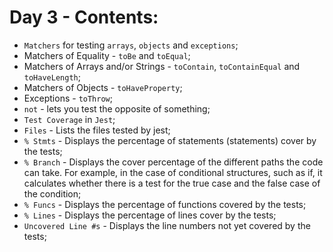 # Day 3 - Contents: 

* `Matchers` for testing `arrays`, `objects` and `exceptions`; 
* Matchers of Equality - `toBe` and `toEqual`; 
* Matchers of Arrays and/or Strings - `toContain`, `toContainEqual` and `toHaveLength`; 
* Matchers of Objects - `toHaveProperty`; 
* Exceptions - `toThrow`; 
* `not` - lets you test the opposite of something; 
* `Test Coverage` in `Jest`; 
* `Files` - Lists the files tested by jest; 
* `% Stmts` - Displays the percentage of statements (statements) cover by the tests; 
* `% Branch` - Displays the cover percentage of the different paths the code can take. For example, in the case of conditional structures, such as if, it calculates whether there is a test for the true case and the false case of the condition; 
* `% Funcs` - Displays the percentage of functions covered by the tests; 
* `% Lines` - Displays the percentage of lines cover by the tests; 
* `Uncovered Line #s` - Displays the line numbers not yet covered by the tests; 
